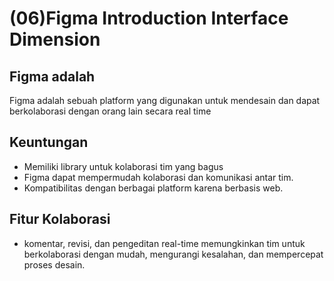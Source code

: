 # (06)Figma Introduction Interface Dimension

## Figma adalah
Figma adalah sebuah platform yang digunakan untuk mendesain dan dapat berkolaborasi dengan orang lain secara real time

## Keuntungan
- Memiliki library untuk kolaborasi tim yang bagus
- Figma dapat mempermudah kolaborasi dan komunikasi antar tim.
- Kompatibilitas dengan berbagai platform karena berbasis web.

## Fitur Kolaborasi 
- komentar, revisi, dan pengeditan real-time memungkinkan tim untuk berkolaborasi dengan mudah, mengurangi kesalahan, dan mempercepat proses desain.
